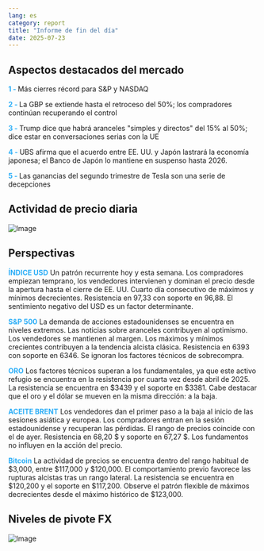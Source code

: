```yaml
---
lang: es
category: report
title: "Informe de fin del día"
date: 2025-07-23
---
```



<h2>Aspectos destacados del mercado</h2>
<strong style="color: #2caef7;">1 - </strong> Más cierres récord para S&P y NASDAQ

<strong style="color: #2caef7;">2 - </strong> La GBP se extiende hasta el retroceso del 50%; los compradores continúan recuperando el control

<strong style="color: #2caef7;">3 - </strong> Trump dice que habrá aranceles "simples y directos" del 15% al 50%; dice estar en conversaciones serias con la UE

<strong style="color: #2caef7;">4 - </strong> UBS afirma que el acuerdo entre EE. UU. y Japón lastrará la economía japonesa; el Banco de Japón lo mantiene en suspenso hasta 2026.

<strong style="color: #2caef7;">5 - </strong> Las ganancias del segundo trimestre de Tesla son una serie de decepciones



<h2>Actividad de precio diaria</h2>
<img src="https://markleighedu.github.io/img/Jul-2025/23-Jul-2025/price.jpg" alt="Image"/>

<h2>Perspectivas</h2>
<strong style="color: #2caef7;">ÍNDICE USD</strong> Un patrón recurrente hoy y esta semana. Los compradores empiezan temprano, los vendedores intervienen y dominan el precio desde la apertura hasta el cierre de EE. UU. Cuarto día consecutivo de máximos y mínimos decrecientes. Resistencia en 97,33 con soporte en 96,88. El sentimiento negativo del USD es un factor determinante.

<strong style="color: #2caef7;">S&P 500</strong> La demanda de acciones estadounidenses se encuentra en niveles extremos. Las noticias sobre aranceles contribuyen al optimismo. Los vendedores se mantienen al margen. Los máximos y mínimos crecientes contribuyen a la tendencia alcista clásica. Resistencia en 6393 con soporte en 6346. Se ignoran los factores técnicos de sobrecompra.

<strong style="color: #2caef7;">ORO</strong> Los factores técnicos superan a los fundamentales, ya que este activo refugio se encuentra en la resistencia por cuarta vez desde abril de 2025. La resistencia se encuentra en $3439 y el soporte en $3381. Cabe destacar que el oro y el dólar se mueven en la misma dirección: a la baja.

<strong style="color: #2caef7;">ACEITE BRENT</strong> Los vendedores dan el primer paso a la baja al inicio de las sesiones asiática y europea. Los compradores entran en la sesión estadounidense y recuperan las pérdidas. El rango de precios coincide con el de ayer. Resistencia en 68,20 $ y soporte en 67,27 $. Los fundamentos no influyen en la acción del precio.

<strong style="color: #2caef7;">Bitcoin</strong> La actividad de precios se encuentra dentro del rango habitual de $3,000, entre $117,000 y $120,000. El comportamiento previo favorece las rupturas alcistas tras un rango lateral. La resistencia se encuentra en $120,200 y el soporte en $117,200. Observe el patrón flexible de máximos decrecientes desde el máximo histórico de $123,000.



<h2>Niveles de pivote FX</h2>
<img src="https://markleighedu.github.io/img/Jul-2025/23-Jul-2025/pivot.jpg" alt="Image"/>
